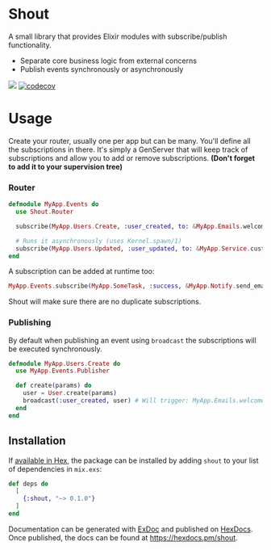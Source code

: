 # Shout
  A small library that provides Elixir modules with subscribe/publish functionality.
  - Separate core business logic from external concerns
  - Publish events synchronously or asynchronously

![](https://github.com/gmartsenkov/shout/workflows/Elixir%20CI/badge.svg) [![codecov](https://codecov.io/gh/gmartsenkov/shout/branch/master/graph/badge.svg?token=WLC3606GQR)](https://codecov.io/gh/gmartsenkov/shout)
  # Usage

  Create your router, usually one per app but can be many. You'll define all the subscriptions in there. It's simply a GenServer that will keep track of subscriptions and allow you to add or remove subscriptions. **(Don't forget to add it to your supervision tree)**

  ### Router
  ```elixir
  defmodule MyApp.Events do
    use Shout.Router

    subscribe(MyApp.Users.Create, :user_created, to: &MyApp.Emails.welcome_email/1)

    # Runs it asynchronously (uses Kernel.spawn/1)
    subscribe(MyApp.Users.Updated, :user_updated, to: &MyApp.Service.custom_task/1, async: true)
  end
  ```
  A subscription can be added at runtime too:
  ```elixir
  MyApp.Events.subscribe(MyApp.SomeTask, :success, &MyApp.Notify.send_email/1)
  ```
  Shout will make sure there are no duplicate subscriptions.

  ### Publishing
  By default when publishing an event using `broadcast` the subscriptions will be executed synchronously.
  ```elixir
  defmodule MyApp.Users.Create do
    use MyApp.Events.Publisher

    def create(params) do
      user = User.create(params)
      broadcast(:user_created, user) # Will trigger: MyApp.Emails.welcome_email/1
    end
  end
  ```

## Installation

If [available in Hex](https://hex.pm/docs/publish), the package can be installed
by adding `shout` to your list of dependencies in `mix.exs`:

```elixir
def deps do
  [
    {:shout, "~> 0.1.0"}
  ]
end
```

Documentation can be generated with [ExDoc](https://github.com/elixir-lang/ex_doc)
and published on [HexDocs](https://hexdocs.pm). Once published, the docs can
be found at <https://hexdocs.pm/shout>.

